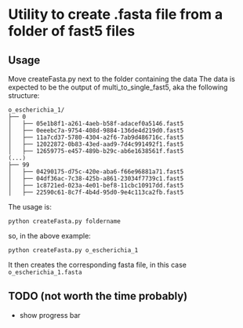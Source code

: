 # Utility to create .fasta file from a folder of fast5 files

## Usage
Move createFasta.py next to the folder containing the data
The data is expected to be the output of multi_to_single_fast5, aka the following structure:

```
o_escherichia_1/
├── 0
│   ├── 05e1b8f1-a261-4aeb-b58f-adacef0a5146.fast5
│   ├── 0eeebc7a-9754-408d-9884-136de4d219d0.fast5
│   ├── 11a7cd37-5780-4304-a2f6-7ab9d486716c.fast5
│   ├── 12022872-0b83-43ed-aad9-7d4c991492f1.fast5
│   ├── 12659775-e457-489b-b29c-ab6e1638561f.fast5
(...)
├── 99
│   ├── 04290175-d75c-420e-aba6-f66e96881a71.fast5
│   ├── 04df36ac-7c38-425b-a861-23034f7739c1.fast5
│   ├── 1c8721ed-023a-4e01-bef8-11cbc10917dd.fast5
│   ├── 22590c61-8c7f-4b4d-95d0-9e4c113ca2fb.fast5
```

The usage is:

`python createFasta.py foldername`

so, in the above example:

`python createFasta.py o_escherichia_1`

It then creates the corresponding fasta file, in this case `o_escherichia_1.fasta`

## TODO (not worth the time probably)

* show progress bar
